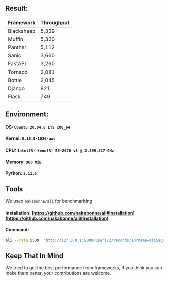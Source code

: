## Result:

| Framework  | Throughput |
|------------|------------|
| Blacksheep | 5,339      |
| Muffin     | 5,320      |
| Panther    | 5,112      |
| Sanic      | 3,660      |
| FastAPI    | 3,260      |
| Tornado    | 2,081      |
| Bottle     | 2,045      |
| Django     | 821        |
| Flask      | 749        |


## Environment:

#### OS: `Ubuntu 20.04.6 LTS x86_64`

#### Kernel: `5.15.0-1036-aws`

#### CPU: `Intel(R) Xeon(R) E5-2676 v3 @ 2.399,827 GHz`

#### Memory: `966 MiB`

#### Python: `3.11.5`

## Tools

We used `nakabonne/ali` for benchmarking

#### Installation: [https://github.com/nakabonne/ali#installation](https://github.com/nakabonne/ali#installation)

#### Command:

```bash
ali --rate 5500  "http://127.0.0.1:8000/users/2/records/10?name=ali&age=26" --method=PUT -H "Authorization: Token" -H "content-type: application/json" -b "{\"text\": \"hello\"}"
```

## Keep That In Mind

We tried to get the best performance from frameworks, If you think you can make them better, your contributions are
welcome.
